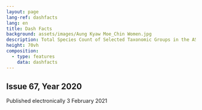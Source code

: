 ```yaml
---
layout: page
lang-ref: dashfacts
lang: en
title: Dash Facts
background: assets/images/Aung Kyaw Moe_Chin Women.jpg
description: Total Species Count of Selected Taxonomic Groups in the ASEAN Region
height: 70vh
composition:
  - type: features
    data: dashfacts
---
```


## Issue 67, Year 2020
Published electronically 3 February 2021
